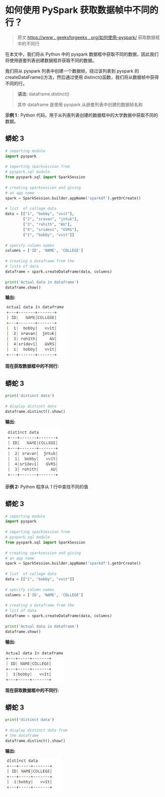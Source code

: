 # 如何使用 PySpark 获取数据帧中不同的行？

> 原文:[https://www . geeksforgeeks . org/如何使用-pyspark/](https://www.geeksforgeeks.org/how-to-get-distinct-rows-in-dataframe-using-pyspark/) 获取数据框中的不同行

在本文中，我们将从 Python 中的 pyspark 数据框中获取不同的数据，因此我们将使用嵌套列表创建数据框并获取不同的数据。

我们将从 pyspark 列表中创建一个数据帧，绕过该列表到 pyspark 的 createDataFrame()方法，然后通过使用 distinct()函数，我们将从数据帧中获得不同的行。

> **语法:** dataframe.distinct()
> 
> 其中 dataframe 是使用 pyspark 从嵌套列表中创建的数据帧名称

**示例 1** : Python 代码，用于从列表列表创建的数据框中的大学数据中获取不同的数据。

## 蟒蛇 3

```py
# importing module
import pyspark

# importing sparksession from 
# pyspark.sql module
from pyspark.sql import SparkSession

# creating sparksession and giving
# an app name
spark = SparkSession.builder.appName('sparkdf').getOrCreate()

# list  of college data
data = [["1", "bobby", "vvit"], 
        ["2", "sravan", "jntuk"],
        ["3", "rohith", "AU"],
        ["4", "sridevi", "GVRS"], 
        ["1", "bobby", "vvit"]]

# specify column names
columns = ['ID', 'NAME', 'COLLEGE']

# creating a dataframe from the 
# lists of data
dataframe = spark.createDataFrame(data, columns)

print('Actual data in dataframe')
dataframe.show()
```

**输出:**

![](img/350cc3cc2c54bdfea689eb08d9985bfd.png)

**现在获取数据框中的不同行:**

## 蟒蛇 3

```py
print('distinct data')

# display distinct data
dataframe.distinct().show()
```

**输出:**

![](img/c6ba787ee1b47174a8606a2a88b7b989.png)

**示例 2:** Python 程序从 1 行中查找不同的值

## 蟒蛇 3

```py
# importing module
import pyspark

# importing sparksession from 
# pyspark.sql module
from pyspark.sql import SparkSession

# creating sparksession and giving
# an app name
spark = SparkSession.builder.appName('sparkdf').getOrCreate()

# list  of college data
data = [["1", "bobby", "vvit"]]

# specify column names
columns = ['ID', 'NAME', 'COLLEGE']

# creating a dataframe from the 
# list of data
dataframe = spark.createDataFrame(data, columns)

print('Actual data in dataframe')
dataframe.show()
```

**输出:**

![](img/653c1b12476341c66e49944c296b2dd7.png)

**现在获取数据框中的不同行:**

## 蟒蛇 3

```py
print('distinct data')

# display distinct data from
# the dataframe
dataframe.distinct().show()
```

**输出:**

![](img/3171a46385f0cf43b951297c42d60c96.png)